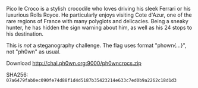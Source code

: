 Pico le Croco is a stylish crocodile who loves driving his sleek Ferrari or his luxurious Rolls Royce. He particularly enjoys visiting Cote d'Azur, one of the rare regions of France with many polyglots and delicacies. Being a sneaky hunter, he has hidden the sign warning about him, as well as his 24 stops to his destination.

This is *not* a steganography challenge.
The flag uses format "phown{...}", not "ph0wn" as usual.

Download http://chal.ph0wn.org:9000/ph0wncrocs.zip

SHA256: `07a6479fab0ec090fe74d88f1d4d5187b35423214e633c7ed0b9a2262c18d1d3`

